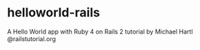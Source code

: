 # helloworld-rails
A Hello World app with Ruby 4 on Rails 2 tutorial by Michael Hartl @railstutorial.org
